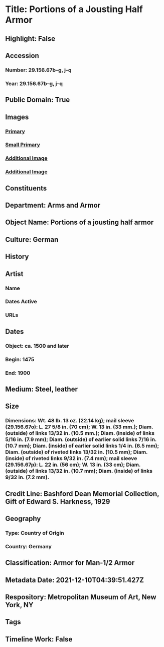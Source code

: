 # Title: Portions of a Jousting Half Armor
## Highlight: False
## Accession
### Number: 29.156.67b–g, j–q
### Year: 29.156.67b–g, j–q
## Public Domain: True
## Images
### [Primary](https://images.metmuseum.org/CRDImages/aa/original/29.156.67_bwprint2_May2015.jpg)
### [Small Primary](https://images.metmuseum.org/CRDImages/aa/web-large/29.156.67_bwprint2_May2015.jpg)
### [Additional Image](https://images.metmuseum.org/CRDImages/aa/original/161320.jpg)
### [Additional Image](https://images.metmuseum.org/CRDImages/aa/original/29.156.67_bwprint_May2015.jpg)
## Constituents
## Department: Arms and Armor
## Object Name: Portions of a jousting half armor
## Culture: German
## History
## Artist
### Name
### Dates Active
### URLs
## Dates
### Object: ca. 1500 and later
### Begin: 1475
### End: 1900
## Medium: Steel, leather
## Size
### Dimensions: Wt. 48 lb. 13 oz. (22.14 kg); mail sleeve (29.156.67o): L. 27 5/8 in. (70 cm); W. 13 in. (33 mm.);  Diam. (outside) of links 13/32 in. (10.5 mm.); Diam. (inside) of links 5/16 in. (7.9 mm); Diam. (outside) of earlier solid links 7/16 in. (10.7 mm); Diam. (inside) of earlier solid links 1/4 in. (6.5 mm); Diam. (outside) of riveted links 13/32 in. (10.5 mm); Diam. (inside) of riveted links 9/32 in. (7.4 mm); mail sleeve (29.156.67p): L. 22 in. (56 cm); W. 13 in. (33 cm); Diam. (outside) of links 13/32 in. (10.7 mm); Diam. (inside) of links 9/32 in. (7.2 mm).
## Credit Line: Bashford Dean Memorial Collection, Gift of Edward S. Harkness, 1929
## Geography
### Type: Country of Origin
### Country: Germany
## Classification: Armor for Man-1/2 Armor
## Metadata Date: 2021-12-10T04:39:51.427Z
## Respository: Metropolitan Museum of Art, New York, NY
## Tags
## Timeline Work: False